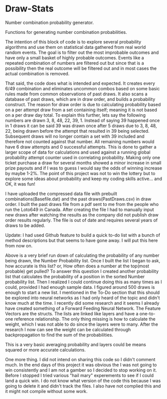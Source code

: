 # Draw-Stats
Number combination probability generator.

Functions for generating number combination probabilities.

The intention of this block of code is to explore several probability algorithms and use them on statistical data gathered from real world random events. The goal is to filter out the most improbable outcomes and have only a small basket of highly probable outcomes. Events like a repeated combination of numbers are filtered out but since that is a possibility then the real outcome will be filtered out and in most cases the actual combination is removed.

That said, the code does what is intended and expected. It creates every 6/49 combination and eliminates uncommon combos based on some basic rules made from common observations of past draws. It also scans a database of past draws, which are in draw order, and builds a probability construct. The reason for draw order is due to calculating probability based on a per attempt draw from a set containing itself; meaning it is not based on a per draw day total. To explain this further, lets say the following numbers are drawn 3, 8, 48, 22, 39, 1. Instead of saying 39 happened once in 1 draws it can be said 39 was drawn once after 5 draws due to 3, 8, 48, 22, being drawn before the attempt that resulted in 39 being selected. Subsequent draws will no longer contain a set with 39 included and therefore not counted against that number. All remaining numbers would have 6 draw attempts and 0 successful attempts. This is done to gather a larger scope of data for calculations and used against a running global probability attempt counter used in correlating probability. Making only one ticket purchase a draw for several months showed a minor increase in small prize payouts and if I was to guess I would say the odds of winning increase by maybe 1-2%. The point of this project was not to win the lottery but to explore some ideas about probability and keep my coding skills active... and OK, it was fun!

I have uploaded the compressed data file with prebuilt combinations(Basefile.dat) and the past draws(PastDraws.csv) in draw order. I built the past draws file from a pdf sent to me from the people who run the Loto649 in Canada. After creating the file I had to manually input new draws after watching the results as the company did not publish draw order results regularly. The file is out of date and requires several years of draws to be added.

Update: I had used Github feature to build a quick to-do list with a bunch of method descriptions but that seems to have gone away. I will put this here from now on. 

Above is a very brief run down of calculating the probability of any number being drawn, the Number Probability list. Once I built the list I began to ask, how accurate is this list? or, How often does a number at the top(most probable) get pulled? To answer this question I created another probability list that calculates the probability of a position in the sorted Number probability list. Then I realized I could continue doing this as many times as I could, provided I had enough sample data. I figured around 500 draws is enough to start a new list. I mentioned in the To-Do section that this should be explored into neural networks as I had only heard of the topic and didn't know much at the time. I recently did some research and it seems I already have created something of a Forward Feeding Neural Network. The Feature Vectors are the structs. The lists are linked like layers and have a one-to-one reference relationship.  The only thing missing is how to calculate the weight, which I was not able to do since the layers were to many. After the research I now can see the weight can be calculated through backpropagation to find the sum of the probabilities. 

This is a very basic averaging probability and layers could be means squared or more accurate calculations.

One more thing. I did not intend on sharing this code so I didn't comment much. In the end days of this project it was obvious the I was not going to win consistently and I am not a gamber so I decided to stop working on it. Before I stopped I tried various "hail mary" experements to see if I could land a quick win. I do not know what version of the code this because I was going to delete it and didn't track the files. I also have not complied this and it might not compile without some work.
